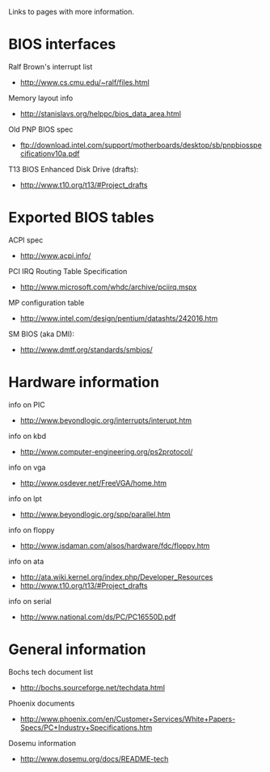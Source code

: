 Links to pages with more information.

BIOS interfaces
===============

Ralf Brown's interrupt list

* <http://www.cs.cmu.edu/~ralf/files.html>

Memory layout info

* <http://stanislavs.org/helppc/bios_data_area.html>

Old PNP BIOS spec

* <ftp://download.intel.com/support/motherboards/desktop/sb/pnpbiosspecificationv10a.pdf>

T13 BIOS Enhanced Disk Drive (drafts):

* <http://www.t10.org/t13/#Project_drafts>

Exported BIOS tables
====================

ACPI spec

* <http://www.acpi.info/>

PCI IRQ Routing Table Specification

* <http://www.microsoft.com/whdc/archive/pciirq.mspx>

MP configuration table

* <http://www.intel.com/design/pentium/datashts/242016.htm>

SM BIOS (aka DMI):

* <http://www.dmtf.org/standards/smbios/>

Hardware information
====================

info on PIC

* <http://www.beyondlogic.org/interrupts/interupt.htm>

info on kbd

* <http://www.computer-engineering.org/ps2protocol/>

info on vga

* <http://www.osdever.net/FreeVGA/home.htm>

info on lpt

* <http://www.beyondlogic.org/spp/parallel.htm>

info on floppy

* <http://www.isdaman.com/alsos/hardware/fdc/floppy.htm>

info on ata

* <http://ata.wiki.kernel.org/index.php/Developer_Resources>
* <http://www.t10.org/t13/#Project_drafts>

info on serial

* <http://www.national.com/ds/PC/PC16550D.pdf>

General information
===================

Bochs tech document list

* <http://bochs.sourceforge.net/techdata.html>

Phoenix documents

* <http://www.phoenix.com/en/Customer+Services/White+Papers-Specs/PC+Industry+Specifications.htm>

Dosemu information

* <http://www.dosemu.org/docs/README-tech>
